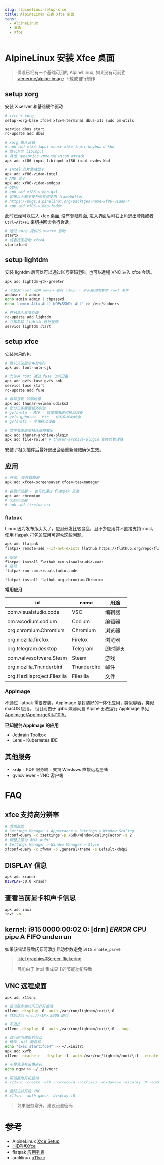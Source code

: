 ```yaml
---
slug: alpinelinux-setup-xfce
title: AlpineLinux 安装 Xfce 桌面
tags:
  - AlpineLinux
  - 桌面
  - Xfce
---
```


# AlpineLinux 安装 Xfce 桌面

> 假设已经有一个基础可用的 AlpineLinux, 如果没有可前往 [wenerme/alpine-image](https://github.com/wenerme/alpine-image) 下载或自行制作

<!-- more -->

## setup xorg

安装 X server 和基础硬件驱动

```bash
# xfce + xorg
setup-xorg-base xfce4 xfce4-terminal dbus-x11 sudo pm-utils

service dbus start
rc-update add dbus

# xorg 输入设备
# apk add xf86-input-mouse xf86-input-keyboard kbd
# 默认包含 libinput
# 其他 synaptics vmmouse wacom mtrack
apk add xf86-input-libinput xf86-input-evdev kbd

# Intel 芯片集成显卡
apk add xf86-video-intel
# AMD 显卡
apk add xf86-video-amdgpu
# QEMU
# apk add xf86-video-qxl
# 如果以上都不支持则考虑使用 framebuffer
# https://pkgs.alpinelinux.org/packages?name=xf86-video-*
# apk add xf86-video-fbdev
```

此时已经可以进入 xfce 桌面, 没有登陆界面, 进入界面后可右上角退出登陆或者 `Ctrl+Alt+F1` 来切换回命令行会话。

```bash
# 通过 xorg 提供的 startx 启动
startx
# 或者指定启动 xfce4
startxfce4
```

## setup lightdm

安装 lightdm 后可以可以通过账号密码登陆, 也可以远程 VNC 进入 xfce 会话。

```bash
apk add lightdm-gtk-greeter

# 添加非 root 用户 admin 密码 admin - 不少应用需要非 root 用户
adduser -d admin
echo admin:admin | chpasswd
echo 'admin ALL=(ALL) NOPASSWD: ALL' >> /etc/sudoers

# 开机进入登陆界面
rc-update add lightdm
# 立即启动 lightdm 进行登陆
service lightdm start
```

## setup xfce

安装常用的包

```bash
# 默认无法显示中文字符
apk add font-noto-cjk

# 允许非 root 通过 fuse 访问设备
apk add gvfs-fuse gvfs-smb
service fuse start
rc-update add fuse

# 自动挂载 外部设备
apk add thunar-volman udisks2
# 部分设备需要额外的包
# gvfs-mtp - MTP - 媒体播放器和移动设备
# gvfs-gphoto2 - PTP - 相机和移动设备
# gvfs-afc - 苹果移动设备

# 文件管理器支持压缩和解压
apk add thunar-archive-plugin
apk add file-roller # thunar-archive-plugin 支持的管理器
```

安装了相关插件后最好退出会话重新登陆确保生效。

## 应用

```bash
# 屏保, 任务管理器
apk add xfce4-screensaver xfce4-taskmanager

# 谷歌浏览器 - 也可以通过 flatpak 安装
apk add chromium
# 火狐浏览器
# apk add firefox-esr
```

### flatpak

Linux 因为发布版太大了，应用分发比较混乱，且不少应用并不直接支持 musl，使用 flatpak 打包的应用可避免这些问题。

```bash
apk add flatpak
flatpak remote-add --if-not-exists flathub https://flathub.org/repo/flathub.flatpakrepo

# 安装
flatpak install flathub com.visualstudio.code
# 启动
flatpak run com.visualstudio.code

flatpak install flathub org.chromium.Chromium
```

**常用应用**

| id                             | name        | 用途     |
| ------------------------------ | ----------- | -------- |
| com.visualstudio.code          | VSC         | 编辑器   |
| om.vscodium.codium             | Codium      | 编辑器   |
| org.chromium.Chromium          | Chromium    | 浏览器   |
| org.mozilla.firefox            | Firefox     | 浏览器   |
| org.telegram.desktop           | Telegram    | 即时聊天 |
| com.valvesoftware.Steam        | Steam       | 游戏     |
| org.mozilla.Thunderbird        | Thunderbird | 邮件     |
| org.filezillaproject.Filezilla | Filezilla   | 文件     |

### AppImage

不通过 flatpak 需要安装，AppImage 是封装好的一体化应用，类似容器，类似 macOS 应用。
但目前由于 glibc 兼容问题 Alpine 无法运行 AppImage 参见 [AppImage/AppImageKit#1015](https://github.com/AppImage/AppImageKit/issues/1015)。

**已知提供 AppImage 的应用**

- Jetbrain Toolbox
- Lens - Kubernetes IDE

## 其他服务

- xrdp - RDP 服务端 - 支持 Windows 直接远程登陆
- gvncviewer - VNC 客户端

# FAQ

## xfce 支持高分辨率

```bash
# 两倍缩放
# Settings Manager > Appearance > Settings > Window Scaling
xfconf-query -c xsettings -p /Gdk/WindowScalingFactor -s 2
# 调整主题为 默认 xhdpi
# Settings Manager > Window Manager > Style
xfconf-query -c xfwm4 -p /general/theme -s Default-xhdpi
```

## DISPLAY 信息

```bash
apk add xrandr
DISPLAY=:0.0 xrandr
```

## 查看当前显卡和声卡信息

```bash
apk add inxi
inxi -AG
```

## kernel: i915 0000:00:02.0: [drm] _ERROR_ CPU pipe A FIFO underrun

如果该错误导致闪烁可添加启动参数避免 `i915.enable_psr=0`

> [Intel graphics#Screen flickering](https://wiki.archlinux.org/index.php/Intel_graphics#Screen_flickering)
>
> 可能由于 Intel 集成显卡的节能功能导致

## VNC 远程桌面

```bash
apk add x11vnc

# 启动服务端访问已打开会话
x11vnc -display :0 -auth /var/run/lightdm/root/\:0
# 然后访问 vnc://<IP>:5900 即可

# 不退出
x11vnc -display :0 -auth /var/run/lightdm/root/\:0 --loop

# 访问时创建新的会话
# 确保 init 能启动
echo "exec startxfce4" >> ~/.xinitrc
apk add xvfb
x11vnc -ncache_cr -display :1 -auth /var/run/lightdm/root/\:1 --create

# 不警告没有设置密码
echo nopw >> ~/.x11vncrc

# 可设置为开机启动
# x11vnc -create -xkb -noxrecord -noxfixes -noxdamage -display :0 -auth /var/run/lightdm/root/:0 -rfbauth /etc/x11vnc.pass -rfbport 5900

# 登陆之前开启 VNC
# x11vnc -auth guess -display :0
```

> 如果服务常开，建议设置密码

# 参考

- AlpineLinux [Xfce Setup](https://wiki.alpinelinux.org/wiki/Xfce_Setup)
- [HiDPI#Xfce](https://wiki.archlinux.org/index.php/HiDPI#Xfce)
- flatpak [应用列表](https://flathub.org/apps)
- archlinux [x11vnc](https://wiki.archlinux.org/index.php/x11vnc)
